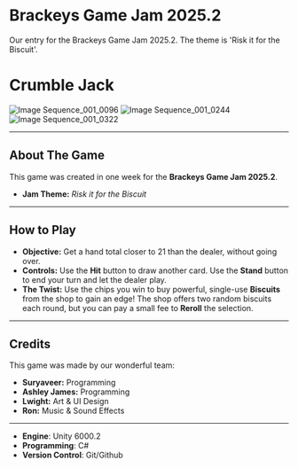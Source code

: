 # Brackeys Game Jam 2025.2
Our entry for the Brackeys Game Jam 2025.2. The theme is 'Risk it for the Biscuit'.
#  Crumble Jack 

![Image Sequence_001_0096](https://github.com/user-attachments/assets/30eb5f26-3e38-4d35-ae53-a3ab5e519c42)
![Image Sequence_001_0244](https://github.com/user-attachments/assets/dbd963c7-7bc2-46e4-bffc-50964c41b233)
![Image Sequence_001_0322](https://github.com/user-attachments/assets/4147097f-7875-4f43-bddd-9ddfdc10e15d)



---
## About The Game

This game was created in one week for the **Brackeys Game Jam 2025.2**.
* **Jam Theme:** _Risk it for the Biscuit_

---
## How to Play

* **Objective:** Get a hand total closer to 21 than the dealer, without going over.
* **Controls:** Use the **Hit** button to draw another card. Use the **Stand** button to end your turn and let the dealer play.
* **The Twist:** Use the chips you win to buy powerful, single-use **Biscuits** from the shop to gain an edge! The shop offers two random biscuits each round, but you can pay a small fee to **Reroll** the selection.


---

## Credits

This game was made by our wonderful team:

* **Suryaveer:** Programming
* **Ashley James:** Programming
* **Lwight:** Art & UI Design
* **Ron:** Music & Sound Effects

---

* **Engine**: Unity 6000.2
* **Programming**: C#
* **Version Control**: Git/Github
